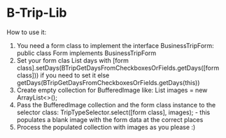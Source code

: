 # B-Trip-Lib

How to use it:

1. You need a form class to implement the interface BusinessTripForm: public class Form implements BusinessTripForm 
2. Set your form clas List<Integer> days with [form class].setDays(BTripGetDaysFromCheckboxesOrFields.getDays([form class])) if you need to set it else getDays(BTripGetDaysFromCheckboxesOrFields.getDays(this))
3. Create empty collection for BufferedImage like: List<BufferedImage> images = new ArrayList<>();
4. Pass the BufferedImage collection and the form class instance to the selector class: TripTypeSelector.select([form class], images);  - this populates a blank image with the form data at the correct places
5. Process the populated collection with images as you please :)
